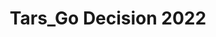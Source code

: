 ---
# slug: Tars_Go2022Decision
title: Tars_Go Decision 2022
authors:
  name: Tars_Go Decision 2022
  title: RMUA2022 吉林大学Tars_Go战队决策模块开源仓库
  url: https://github.com/Hermione-M/TARS_GO-Decision
  image_url: https://jlu-ai-lab.oss-cn-beijing.aliyuncs.com/blog/logo.jpg
---